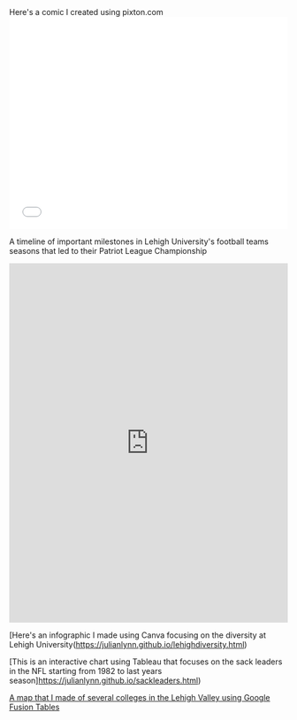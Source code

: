<html>
<body>
Here's a comic I created using pixton.com
<iframe src="//www.pixton.com/embed/p0rdc9lg" frameborder="0" width="100%" height="384" allowfullscreen></iframe>  




A timeline of important milestones in Lehigh University's football teams seasons that led to their Patriot League Championship
<iframe src='https://cdn.knightlab.com/libs/timeline3/latest/embed/index.html?source=1BCU8P9pg2aeyO6OGvVkBiXk7HmsSsZEsjGy2nlwDRcI&font=Default&lang=en&initial_zoom=2&height=650' width='100%' height='650' webkitallowfullscreen mozallowfullscreen allowfullscreen frameborder='0'></iframe>



[Here's an infographic I made using Canva focusing on the diversity at Lehigh University(https://julianlynn.github.io/lehighdiversity.html)



[This is an interactive chart using Tableau that focuses on the sack leaders in the NFL starting from 1982 to last years season]https://julianlynn.github.io/sackleaders.html)



[A map that I made of several colleges in the Lehigh Valley using Google Fusion Tables](https://julianlynn.github.io/map.html)
